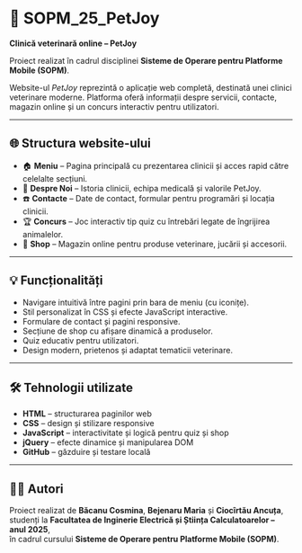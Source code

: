 # 🐾 SOPM_25_PetJoy

**Clinică veterinară online – PetJoy**

Proiect realizat în cadrul disciplinei **Sisteme de Operare pentru Platforme Mobile (SOPM)**.

Website-ul *PetJoy* reprezintă o aplicație web completă, destinată unei clinici veterinare moderne. Platforma oferă informații despre servicii, contacte, magazin online și un concurs interactiv pentru utilizatori.

---

## 🌐 Structura website-ului

- 🏠 **Meniu** – Pagina principală cu prezentarea clinicii și acces rapid către celelalte secțiuni.  
- 🐶 **Despre Noi** – Istoria clinicii, echipa medicală și valorile PetJoy.  
- ☎️ **Contacte** – Date de contact, formular pentru programări și locația clinicii.  
- 🏆 **Concurs** – Joc interactiv tip quiz cu întrebări legate de îngrijirea animalelor.  
- 🛒 **Shop** – Magazin online pentru produse veterinare, jucării și accesorii.  

---

## 💡 Funcționalități

- Navigare intuitivă între pagini prin bara de meniu (cu iconițe).  
- Stil personalizat în CSS și efecte JavaScript interactive.  
- Formulare de contact și pagini responsive.  
- Secțiune de shop cu afișare dinamică a produselor.  
- Quiz educativ pentru utilizatori.  
- Design modern, prietenos și adaptat tematicii veterinare.

---

## 🛠️ Tehnologii utilizate

- **HTML** – structurarea paginilor web  
- **CSS** – design și stilizare responsive  
- **JavaScript** – interactivitate și logică pentru quiz și shop  
- **jQuery** – efecte dinamice și manipularea DOM  
- **GitHub** – găzduire și testare locală

---

## 👩‍💻 Autori

Proiect realizat de **Băcanu Cosmina**, **Bejenaru Maria** și **Ciocîrtău Ancuța**,  
studenți la **Facultatea de Inginerie Electrică și Știința Calculatoarelor – anul 2025**,  
în cadrul cursului **Sisteme de Operare pentru Platforme Mobile (SOPM)**.
